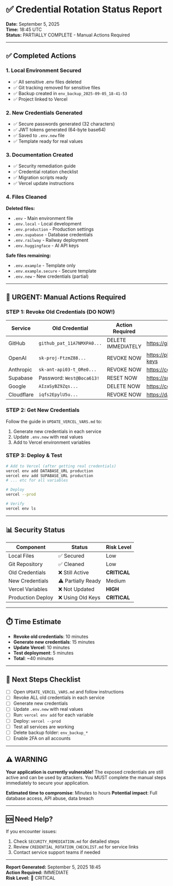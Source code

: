 # ✅ Credential Rotation Status Report

**Date:** September 5, 2025  
**Time:** 18:45 UTC  
**Status:** PARTIALLY COMPLETE - Manual Actions Required

---

## ✅ Completed Actions

### 1. Local Environment Secured
- ✅ All sensitive .env files deleted
- ✅ Git tracking removed for sensitive files
- ✅ Backup created in `env_backup_2025-09-05_18-41-53`
- ✅ Project linked to Vercel

### 2. New Credentials Generated
- ✅ Secure passwords generated (32 characters)
- ✅ JWT tokens generated (64-byte base64)
- ✅ Saved to `.env.new` file
- ✅ Template ready for real values

### 3. Documentation Created
- ✅ Security remediation guide
- ✅ Credential rotation checklist
- ✅ Migration scripts ready
- ✅ Vercel update instructions

### 4. Files Cleaned
**Deleted files:**
- `.env` - Main environment file
- `.env.local` - Local development
- `.env.production` - Production settings
- `.env.supabase` - Database credentials
- `.env.railway` - Railway deployment
- `.env.huggingface` - AI API keys

**Safe files remaining:**
- `.env.example` - Template only
- `.env.example.secure` - Secure template
- `.env.new` - New credentials (partial)

---

## 🔴 URGENT: Manual Actions Required

### STEP 1: Revoke Old Credentials (DO NOW!)

| Service | Old Credential | Action Required | Link |
|---------|---------------|-----------------|------|
| GitHub | `github_pat_11A7NMXPA0...` | DELETE IMMEDIATELY | https://github.com/settings/tokens |
| OpenAI | `sk-proj-FtzmZ88...` | REVOKE NOW | https://platform.openai.com/api-keys |
| Anthropic | `sk-ant-api03-t_ORe0...` | REVOKE NOW | https://console.anthropic.com/ |
| Supabase | Password: `West@Boca613!` | RESET NOW | https://supabase.com/dashboard |
| Google | `AIzaSyBZ9Zqs...` | DELETE NOW | https://console.cloud.google.com/ |
| Cloudflare | `iqfs2EpylU5u...` | REVOKE NOW | https://dash.cloudflare.com/ |

### STEP 2: Get New Credentials

Follow the guide in `UPDATE_VERCEL_VARS.md` to:
1. Generate new credentials in each service
2. Update `.env.new` with real values
3. Add to Vercel environment variables

### STEP 3: Deploy & Test

```bash
# Add to Vercel (after getting real credentials)
vercel env add DATABASE_URL production
vercel env add SUPABASE_URL production
# ... etc for all variables

# Deploy
vercel --prod

# Verify
vercel env ls
```

---

## 📊 Security Status

| Component | Status | Risk Level |
|-----------|--------|------------|
| Local Files | ✅ Secured | Low |
| Git Repository | ✅ Cleaned | Low |
| Old Credentials | ❌ Still Active | **CRITICAL** |
| New Credentials | ⚠️ Partially Ready | Medium |
| Vercel Variables | ❌ Not Updated | **HIGH** |
| Production Deploy | ❌ Using Old Keys | **CRITICAL** |

---

## ⏱️ Time Estimate

- **Revoke old credentials**: 10 minutes
- **Generate new credentials**: 15 minutes
- **Update Vercel**: 10 minutes
- **Test deployment**: 5 minutes
- **Total**: ~40 minutes

---

## 📝 Next Steps Checklist

- [ ] Open `UPDATE_VERCEL_VARS.md` and follow instructions
- [ ] Revoke ALL old credentials in each service
- [ ] Generate new credentials
- [ ] Update `.env.new` with real values
- [ ] Run: `vercel env add` for each variable
- [ ] Deploy: `vercel --prod`
- [ ] Test all services are working
- [ ] Delete backup folder: `env_backup_*`
- [ ] Enable 2FA on all accounts

---

## ⚠️ WARNING

**Your application is currently vulnerable!** The exposed credentials are still active and can be used by attackers. You MUST complete the manual steps immediately to secure your application.

**Estimated time to compromise**: Minutes to hours
**Potential impact**: Full database access, API abuse, data breach

---

## 🆘 Need Help?

If you encounter issues:
1. Check `SECURITY_REMEDIATION.md` for detailed steps
2. Review `CREDENTIAL_ROTATION_CHECKLIST.md` for service links
3. Contact service support teams if needed

---

**Report Generated:** September 5, 2025 18:45  
**Action Required:** IMMEDIATE  
**Risk Level:** 🔴 CRITICAL